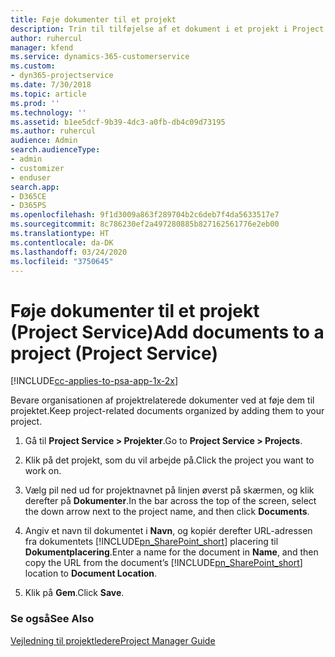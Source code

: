 ```yaml
---
title: Føje dokumenter til et projekt
description: Trin til tilføjelse af et dokument i et projekt i Project Service
author: ruhercul
manager: kfend
ms.service: dynamics-365-customerservice
ms.custom:
- dyn365-projectservice
ms.date: 7/30/2018
ms.topic: article
ms.prod: ''
ms.technology: ''
ms.assetid: b1ee5dcf-9b39-4dc3-a0fb-db4c09d73195
ms.author: ruhercul
audience: Admin
search.audienceType:
- admin
- customizer
- enduser
search.app:
- D365CE
- D365PS
ms.openlocfilehash: 9f1d3009a863f289704b2c6deb7f4da5633517e7
ms.sourcegitcommit: 8c786230ef2a497280885b827162561776e2eb00
ms.translationtype: HT
ms.contentlocale: da-DK
ms.lasthandoff: 03/24/2020
ms.locfileid: "3750645"
---
```

# <a name="add-documents-to-a-project-project-service"></a><span data-ttu-id="a5b66-103">Føje dokumenter til et projekt (Project Service)</span><span class="sxs-lookup"><span data-stu-id="a5b66-103">Add documents to a project (Project Service)</span></span>

[!INCLUDE[cc-applies-to-psa-app-1x-2x](../includes/cc-applies-to-psa-app-1x-2x.md)]

<span data-ttu-id="a5b66-104">Bevare organisationen af projektrelaterede dokumenter ved at føje dem til projektet.</span><span class="sxs-lookup"><span data-stu-id="a5b66-104">Keep project-related documents organized by adding them to your project.</span></span>  
  
1. <span data-ttu-id="a5b66-105">Gå til **Project Service > Projekter**.</span><span class="sxs-lookup"><span data-stu-id="a5b66-105">Go to **Project Service > Projects**.</span></span>  
  
2. <span data-ttu-id="a5b66-106">Klik på det projekt, som du vil arbejde på.</span><span class="sxs-lookup"><span data-stu-id="a5b66-106">Click the project you want to work on.</span></span>  
  
3. <span data-ttu-id="a5b66-107">Vælg pil ned ud for projektnavnet på linjen øverst på skærmen, og klik derefter på **Dokumenter**.</span><span class="sxs-lookup"><span data-stu-id="a5b66-107">In the bar across the top of the screen, select the down arrow next to the project name, and then click **Documents**.</span></span>  
  
4. <span data-ttu-id="a5b66-108">Angiv et navn til dokumentet i **Navn**, og kopiér derefter URL-adressen fra dokumentets [!INCLUDE[pn_SharePoint_short](../includes/pn-sharepoint-short.md)] placering til **Dokumentplacering**.</span><span class="sxs-lookup"><span data-stu-id="a5b66-108">Enter a name for the document in **Name**,  and then copy the URL from the document’s [!INCLUDE[pn_SharePoint_short](../includes/pn-sharepoint-short.md)] location to **Document Location**.</span></span>  
  
5. <span data-ttu-id="a5b66-109">Klik på **Gem**.</span><span class="sxs-lookup"><span data-stu-id="a5b66-109">Click **Save**.</span></span>  
  
### <a name="see-also"></a><span data-ttu-id="a5b66-110">Se også</span><span class="sxs-lookup"><span data-stu-id="a5b66-110">See Also</span></span>  
 [<span data-ttu-id="a5b66-111">Vejledning til projektledere</span><span class="sxs-lookup"><span data-stu-id="a5b66-111">Project Manager Guide</span></span>](../project-service/project-manager-guide.md)

